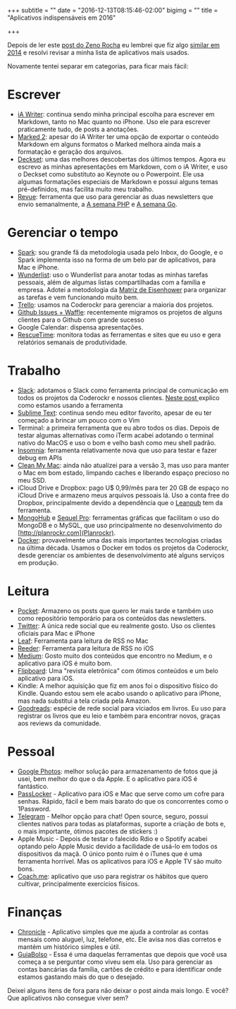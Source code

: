 +++
subtitle = ""
date = "2016-12-13T08:15:46-02:00"
bigimg = ""
title = "Aplicativos indispensáveis em 2016"

+++

Depois de ler este [post do Zeno Rocha](https://medium.com/@zenorocha/my-top-apps-for-2017-62473cf873a4#.i876ury85) eu lembrei que fiz algo [similar em 2014](http://eltonminetto.net/2014/12/23/aplicativos-indispensaveis-em-2014/) e resolvi revisar a minha lista de aplicativos mais usados. 

<!--more-->

Novamente tentei separar em categorias, para ficar mais fácil:

# Escrever

- [iA Writer](https://ia.net/writer): continua sendo minha principal escolha para escrever em Markdown, tanto no Mac quanto no iPhone. Uso ele para escrever praticamente tudo, de posts a anotações. 
- [Marked 2](http://marked2app.com): apesar do iA Writer ter uma opção de exportar o conteúdo Markdown em alguns formatos o Marked melhora ainda mais a formatação e geração dos arquivos.
- [Deckset](http://www.decksetapp.com): uma das melhores descobertas dos últimos tempos. Agora eu escrevo as minhas apresentações em Markdown, com o iA Writer, e uso o Deckset como substituto ao Keynote ou o Powerpoint. Ele usa algumas formatações especiais de Markdown e possui alguns temas pré-definidos, mas facilita muito meu trabalho. 
- [Revue](http://getrevue.co): ferramenta que uso para gerenciar as duas newsletters que envio semanalmente, a [A semana PHP](http://asemanaphp.com.br) e [A semana Go](http://asemanago.com.br).


# Gerenciar o tempo

- [Spark](https://sparkmailapp.com): sou grande fã da metodologia usada pelo Inbox, do Google, e o Spark implementa isso na forma de um belo par de aplicativos, para Mac e iPhone.
- [Wunderlist](https://www.wunderlist.com): uso o Wunderlist para anotar todas as minhas tarefas pessoais, além de algumas listas compartilhadas com a família e empresa. Adotei a metodologia da [Matriz de Eisenhower](http://jamesclear.com/eisenhower-box) para organizar as tarefas e vem funcionando muito bem.
- [Trello](http://trello.com): usamos na Coderockr para gerenciar a maioria dos projetos.
- [Github Issues + Waffle](https://blog.planrockr.com/gerenciando-projetos-com-github-issues-e-waffle-io-8ad111213540#.uanyh77ai): recentemente migramos os projetos de alguns clientes para o Github com grande sucesso
- Google Calendar: dispensa apresentações.
- [RescueTime](https://www.rescuetime.com): monitora todas as ferramentas e sites que eu uso e gera relatórios semanais de produtividade. 

# Trabalho

- [Slack](http://slack.com): adotamos o Slack como ferramenta principal de comunicação   em todos os projetos da Coderockr e nossos clientes. [Neste post ](https://blog.coderockr.com/como-usamos-o-slack-na-coderockr-d7420b2575d5#.u2nvlvazs)explico como estamos usando a ferramenta
- [Sublime Text](http://sublimetext.com): continua sendo meu editor favorito, apesar de eu ter começado a brincar um pouco com o Vim
- Terminal: a primeira ferramenta que eu abro todos os dias. Depois de testar algumas alternativas como iTerm acabei adotando o terminal nativo do MacOS e uso o bom e velho bash como meu shell padrão. 
- [Insomnia](https://insomnia.rest): ferramenta relativamente nova que uso para testar e fazer debug em APIs 
- [Clean My Mac](http://macpaw.com/cleanmymac): ainda não atualizei para a versão 3, mas uso para manter o Mac em bom estado, limpando caches e liberando espaço precioso no meu SSD.
- iCloud Drive e Dropbox: pago U$ 0,99/mês para ter 20 GB de espaço no iCloud Drive e armazeno meus arquivos pessoais lá. Uso a conta free do Dropbox, principalmente devido a dependência que o [Leanpub](http://eltonminetto.net/2012/11/29/escrevendo-um-livro-do-modo-nerd/) tem da ferramenta.
- [MongoHub](https://github.com/bububa/MongoHub-Mac) e [Sequel Pro](https://www.sequelpro.com): ferramentas gráficas que facilitam o uso do MongoDB e o MySQL, que uso principalmente no desenvolvimento do [http://planrockr.com](Planrockr).
- [Docker](http://docker.com): provavelmente uma das mais importantes tecnologias criadas na última década. Usamos o Docker em todos os projetos da Coderockr, desde gerenciar os ambientes de desenvolvimento até alguns serviços em produção.

# Leitura

- [Pocket](http://getpocket.com):  Armazeno os posts que quero ler mais tarde e também uso como repositório temporário para os conteúdos das newsletters.
- [Twitter](http://twitter.com/eminetto): A única rede social que eu realmente gosto. Uso os clientes oficiais para Mac e iPhone
- [Leaf](https://itunes.apple.com/us/app/leaf-rss-news-reader/id576338668?mt=12): Ferramenta para leitura de RSS no Mac
- [Reeder](http://reederapp.com): Ferramenta para leitura de RSS no iOS
- [Medium](http://medium.com): Gosto muito dos conteúdos que encontro no Medium, e o aplicativo para iOS é muito bom. 
- [Flipboard](https://flipboard.com):  Uma "revista eletrônica" com ótimos conteúdos e um belo aplicativo para iOS.
- Kindle:  A melhor aquisição que fiz em anos foi o dispositivo físico do Kindle. Quando estou sem ele acabo usando o aplicativo para iPhone, mas nada substitui a tela criada pela Amazon.
- [Goodreads](http://goodreads.com): espécie de rede social para viciados em livros. Eu uso para registrar os livros que eu leio e também para encontrar novos, graças aos reviews da comunidade.



# Pessoal

- [Google Photos](http://photos.google.com): melhor solução para armazenamento de fotos que já usei, bem melhor do que o da Apple. E o aplicativo para iOS é fantástico.
- [PassLocker](http://innovationbox.com/apps/passlocker/) - Aplicativo para iOS e Mac que serve como um cofre para senhas. Rápido, fácil e bem mais barato do que os concorrentes como o 1Password.
- [Telegram](https://telegram.org) - Melhor opção para chat! Open source, seguro, possui clientes nativos para todas as plataformas, suporte a criação de bots e, o mais importante, ótimos pacotes de stickers :)
- Apple Music - Depois de testar o falecido Rdio e o Spotify acabei optando pelo Apple Music devido a facilidade de usá-lo em todos os dispositivos da maçã. O único ponto ruim é o iTunes que é uma ferramenta horrível. Mas os aplicativos para iOS e Apple TV são muito bons.
- [Coach.me](https://www.coach.me): aplicativo que uso para registrar os hábitos que quero cultivar, principalmente exercícios físicos.

# Finanças

- [Chronicle](http://chronicleapp.com) - Aplicativo simples que me ajuda a controlar as contas mensais como aluguel, luz, telefone, etc. Ele avisa nos dias corretos e mantém um histórico simples e útil.
- [GuiaBolso](https://www.guiabolso.com.br) - Essa é uma daquelas ferramentas que depois que você usa começa a se perguntar como viveu sem ela. Uso para gerenciar as contas bancárias da família, cartões de crédito e para identificar onde estamos gastando mais do que o desejado.

Deixei alguns itens de fora para não deixar o post ainda mais longo. E você? Que aplicativos não consegue viver sem? 